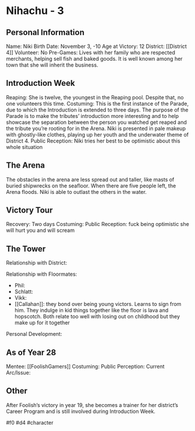 # Nihachu - 3

## Personal Information
Name: Niki
Birth Date: November 3, -10
Age at Victory: 12
District: [[District 4]]
Volunteer: No
Pre-Games: Lives with her family who are respected merchants, helping sell fish and baked goods. It is well known among her town that she will inherit the business.

## Introduction Week
Reaping: She is twelve, the youngest in the Reaping pool. Despite that, no one volunteers this time.
Costuming: This is the first instance of the Parade, due to which the Introduction is extended to three days. The purpose of the Parade is to make the tributes’ introduction more interesting and to help showcase the separation between the person you watched get reaped and the tribute you’re rooting for in the Arena. Niki is presented in pale makeup with ghostly-like clothes, playing up her youth and the underwater theme of District 4.
Public Reception: Niki tries her best to be optimistic about this whole situation

## The Arena
The obstacles in the arena are less spread out and taller, like masts of buried shipwrecks on the seafloor. When there are five people left, the Arena floods. Niki is able to outlast the others in the water.

## Victory Tour
Recovery: Two days
Costuming: 
Public Reception: fuck being optimistic she will hurt you and will scream

## The Tower
Relationship with District:

Relationship with Floormates: 
- Phil: 
- Schlatt: 
- Vikk: 
- [[Callahan]]: they bond over being young victors. Learns to sign from him. They indulge in kid things together like the floor is lava and hopscotch. Both relate too well with losing out on childhood but they make up for it together

Personal Development:

## As of Year 28
Mentee: [[FoolishGamers]]
Costuming:
Public Perception:
Current Arc/Issue:

## Other
After Foolish’s victory in year 19, she becomes a trainer for her district’s Career Program and is still involved during Introduction Week.

#f0 #d4 #character